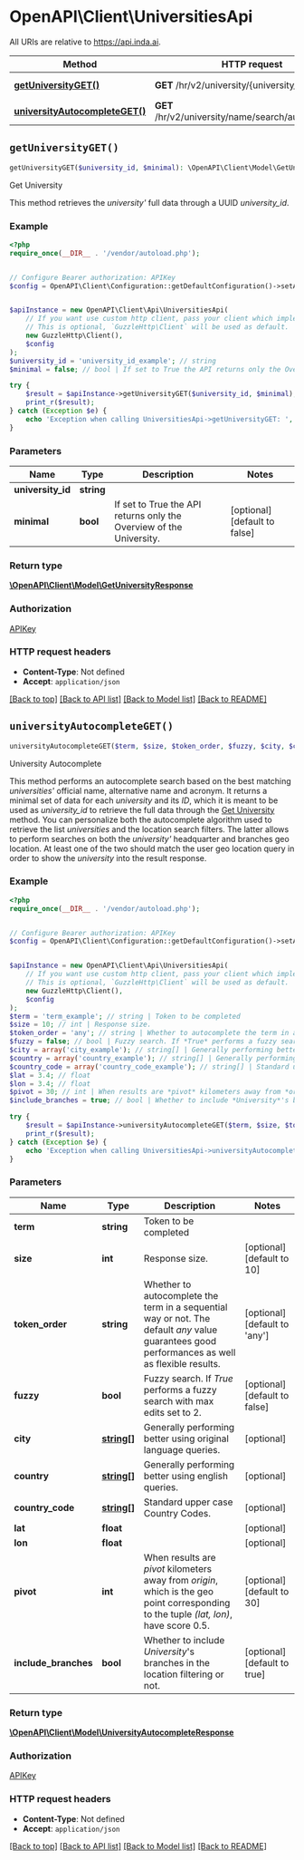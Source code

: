 # OpenAPI\Client\UniversitiesApi

All URIs are relative to https://api.inda.ai.

Method | HTTP request | Description
------------- | ------------- | -------------
[**getUniversityGET()**](UniversitiesApi.md#getUniversityGET) | **GET** /hr/v2/university/{university_id}/ | Get University
[**universityAutocompleteGET()**](UniversitiesApi.md#universityAutocompleteGET) | **GET** /hr/v2/university/name/search/autocomplete/ | University Autocomplete


## `getUniversityGET()`

```php
getUniversityGET($university_id, $minimal): \OpenAPI\Client\Model\GetUniversityResponse
```

Get University

This method retrieves the *university'* full data through a UUID *university_id*.

### Example

```php
<?php
require_once(__DIR__ . '/vendor/autoload.php');


// Configure Bearer authorization: APIKey
$config = OpenAPI\Client\Configuration::getDefaultConfiguration()->setAccessToken('YOUR_ACCESS_TOKEN');


$apiInstance = new OpenAPI\Client\Api\UniversitiesApi(
    // If you want use custom http client, pass your client which implements `GuzzleHttp\ClientInterface`.
    // This is optional, `GuzzleHttp\Client` will be used as default.
    new GuzzleHttp\Client(),
    $config
);
$university_id = 'university_id_example'; // string
$minimal = false; // bool | If set to True the API returns only the Overview of the University.

try {
    $result = $apiInstance->getUniversityGET($university_id, $minimal);
    print_r($result);
} catch (Exception $e) {
    echo 'Exception when calling UniversitiesApi->getUniversityGET: ', $e->getMessage(), PHP_EOL;
}
```

### Parameters

Name | Type | Description  | Notes
------------- | ------------- | ------------- | -------------
 **university_id** | **string**|  |
 **minimal** | **bool**| If set to True the API returns only the Overview of the University. | [optional] [default to false]

### Return type

[**\OpenAPI\Client\Model\GetUniversityResponse**](../Model/GetUniversityResponse.md)

### Authorization

[APIKey](../../README.md#APIKey)

### HTTP request headers

- **Content-Type**: Not defined
- **Accept**: `application/json`

[[Back to top]](#) [[Back to API list]](../../README.md#endpoints)
[[Back to Model list]](../../README.md#models)
[[Back to README]](../../README.md)

## `universityAutocompleteGET()`

```php
universityAutocompleteGET($term, $size, $token_order, $fuzzy, $city, $country, $country_code, $lat, $lon, $pivot, $include_branches): \OpenAPI\Client\Model\UniversityAutocompleteResponse
```

University Autocomplete

This method performs an autocomplete search based on the best matching *universities'* official name, alternative name  and acronym. It returns a minimal set of data for each *university* and its *ID*, which it is meant to be used as  *university_id* to retrieve the full data through the [Get University](https://api.inda.ai/hr/docs/v2/#operation/get_university__GET) method.  You can personalize both the autocomplete algorithm used to retrieve the list *universities* and the location search  filters. The latter allows to perform searches on both the *university'* headquarter and branches geo location. At least one of the two should match the user geo location query in order to show the *university* into the result  response.

### Example

```php
<?php
require_once(__DIR__ . '/vendor/autoload.php');


// Configure Bearer authorization: APIKey
$config = OpenAPI\Client\Configuration::getDefaultConfiguration()->setAccessToken('YOUR_ACCESS_TOKEN');


$apiInstance = new OpenAPI\Client\Api\UniversitiesApi(
    // If you want use custom http client, pass your client which implements `GuzzleHttp\ClientInterface`.
    // This is optional, `GuzzleHttp\Client` will be used as default.
    new GuzzleHttp\Client(),
    $config
);
$term = 'term_example'; // string | Token to be completed
$size = 10; // int | Response size.
$token_order = 'any'; // string | Whether to autocomplete the term in a sequential way or not. The default *any* value guarantees good performances as well as flexible results.
$fuzzy = false; // bool | Fuzzy search. If *True* performs a fuzzy search with max edits set to 2.
$city = array('city_example'); // string[] | Generally performing better using original language queries.
$country = array('country_example'); // string[] | Generally performing better using english queries.
$country_code = array('country_code_example'); // string[] | Standard upper case Country Codes.
$lat = 3.4; // float
$lon = 3.4; // float
$pivot = 30; // int | When results are *pivot* kilometers away from *origin*, which is the geo point corresponding to the tuple *(lat, lon)*, have score 0.5.
$include_branches = true; // bool | Whether to include *University*'s branches in the location filtering or not.

try {
    $result = $apiInstance->universityAutocompleteGET($term, $size, $token_order, $fuzzy, $city, $country, $country_code, $lat, $lon, $pivot, $include_branches);
    print_r($result);
} catch (Exception $e) {
    echo 'Exception when calling UniversitiesApi->universityAutocompleteGET: ', $e->getMessage(), PHP_EOL;
}
```

### Parameters

Name | Type | Description  | Notes
------------- | ------------- | ------------- | -------------
 **term** | **string**| Token to be completed |
 **size** | **int**| Response size. | [optional] [default to 10]
 **token_order** | **string**| Whether to autocomplete the term in a sequential way or not. The default *any* value guarantees good performances as well as flexible results. | [optional] [default to &#39;any&#39;]
 **fuzzy** | **bool**| Fuzzy search. If *True* performs a fuzzy search with max edits set to 2. | [optional] [default to false]
 **city** | [**string[]**](../Model/string.md)| Generally performing better using original language queries. | [optional]
 **country** | [**string[]**](../Model/string.md)| Generally performing better using english queries. | [optional]
 **country_code** | [**string[]**](../Model/string.md)| Standard upper case Country Codes. | [optional]
 **lat** | **float**|  | [optional]
 **lon** | **float**|  | [optional]
 **pivot** | **int**| When results are *pivot* kilometers away from *origin*, which is the geo point corresponding to the tuple *(lat, lon)*, have score 0.5. | [optional] [default to 30]
 **include_branches** | **bool**| Whether to include *University*&#39;s branches in the location filtering or not. | [optional] [default to true]

### Return type

[**\OpenAPI\Client\Model\UniversityAutocompleteResponse**](../Model/UniversityAutocompleteResponse.md)

### Authorization

[APIKey](../../README.md#APIKey)

### HTTP request headers

- **Content-Type**: Not defined
- **Accept**: `application/json`

[[Back to top]](#) [[Back to API list]](../../README.md#endpoints)
[[Back to Model list]](../../README.md#models)
[[Back to README]](../../README.md)
